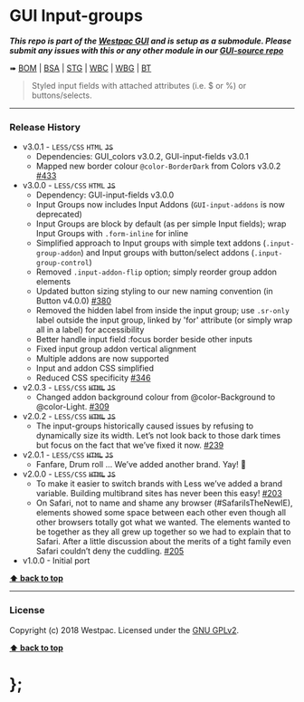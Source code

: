 GUI Input-groups
================

***This repo is part of the [Westpac GUI](http://gel.westpacgroup.com.au/GUI/) and is setup as a submodule. Please submit any issues with this or any other module in our [GUI-source repo](https://github.com/WestpacCXTeam/GUI-source/issues)***

➠
[BOM](http://westpaccxteam.github.io/GUI-input-groups/tests/BOM/) |
[BSA](http://westpaccxteam.github.io/GUI-input-groups/tests/BSA/) |
[STG](http://westpaccxteam.github.io/GUI-input-groups/tests/STG/) |
[WBC](http://westpaccxteam.github.io/GUI-input-groups/tests/WBC/) |
[WBG](http://westpaccxteam.github.io/GUI-input-groups/tests/WBG/) |
[BT](http://westpaccxteam.github.io/GUI-input-groups/tests/BT/)

> Styled input fields with attached attributes (i.e. $ or %) or buttons/selects.

----------------------------------------------------------------------------------------------------------------------------------------------------------------


### Release History

* v3.0.1 - `LESS/CSS` `HTML` ~~`JS`~~
  * Dependencies: GUI_colors v3.0.2, GUI-input-fields v3.0.1
  * Mapped new border colour `@color-BorderDark` from Colors v3.0.2
    [#433](https://github.com/WestpacCXTeam/GUI-source/issues/433)
* v3.0.0 - `LESS/CSS` `HTML` ~~`JS`~~
  * Dependency: GUI-input-fields v3.0.0
  * Input Groups now includes Input Addons (`GUI-input-addons` is now deprecated)
  * Input Groups are block by default (as per simple Input fields); wrap Input Groups with `.form-inline` for inline
  * Simplified approach to Input groups with simple text addons (`.input-group-addon`) and Input groups with button/select addons (`.input-group-control`)
  * Removed `.input-addon-flip` option; simply reorder group addon elements
  * Updated button sizing styling to our new naming convention (in Button v4.0.0)
    [#380](https://github.com/WestpacCXTeam/GUI-source/issues/380)
  * Removed the hidden label from inside the input group; use `.sr-only` label outside the input group, linked by 'for' attribute (or simply wrap all in a label) for accessibility
  * Better handle input field :focus border beside other inputs
  * Fixed input group addon vertical alignment
  * Multiple addons are now supported
  * Input and addon CSS simplified
  * Reduced CSS specificity
    [#346](https://github.com/WestpacCXTeam/GUI-source/issues/346)
* v2.0.3 - `LESS/CSS` ~~`HTML`~~ ~~`JS`~~
  * Changed addon background colour from @color-Background to @color-Light.
    [#309](https://github.com/WestpacCXTeam/GUI-source/issues/309)
* v2.0.2 - `LESS/CSS` ~~`HTML`~~ ~~`JS`~~
  * The input-groups historically caused issues by refusing to dynamically size its width. Let’s not look back to those dark times but focus on the fact that we’ve fixed it now.
    [#239](https://github.com/WestpacCXTeam/GUI-source/issues/239)
* v2.0.1 - `LESS/CSS` ~~`HTML`~~ ~~`JS`~~
  * Fanfare, Drum roll … We’ve added another brand. Yay! :clap:
* v2.0.0 - `LESS/CSS` ~~`HTML`~~ ~~`JS`~~
  * To make it easier to switch brands with Less we’ve added a brand variable. Building multibrand sites has never been this easy!
    [#203](https://github.com/WestpacCXTeam/GUI-source/issues/203)
  * On Safari, not to name and shame any browser (#SafariIsTheNewIE), elements showed some space between each other even though all other browsers totally got what we wanted. The elements wanted to be together as they all grew up together so we had to explain that to Safari. After a little discussion about the merits of a tight family even Safari couldn’t deny the cuddling.
    [#205](https://github.com/WestpacCXTeam/GUI-source/issues/205)
* v1.0.0 - Initial port

**[⬆ back to top](#content)**


----------------------------------------------------------------------------------------------------------------------------------------------------------------


### License

Copyright (c) 2018 Westpac. Licensed under the [GNU GPLv2](https://raw.githubusercontent.com/WestpacCXTeam/GUI-input-groups/master/LICENSE).

**[⬆ back to top](#content)**

# };